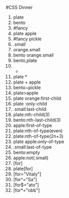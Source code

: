 #CSS Dinner
1. plate
2. bento
3. #fancy
4. plate apple
5. #fancy pickle
6. .small
7. orange.small
8. bento orange.small
9. bento,plate
10. *
11. plate *
12. plate + apple
13. bento~pickle
14. plate>apple
15. plate orange:first-child
16. plate :only-child
17. .small:last-child
18. plate:nth-child(3)
19. bento:nth-last-child(3)
20. apple:first-of-type
21. plate:nth-of-type(even)
22. plate:nth-of-type(2n+3)
23. plate apple:only-of-type
24. .small:last-of-type
25. bento:empty
26. apple:not(.small)
27. [for]
28. plate[for]
29. [for="Vitaly"]
30. [for^="Sa"]
31. [for$="ato"]
32. [for*="obb"]